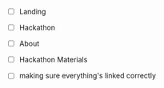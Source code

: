 - [ ] Landing
 - [ ] Hackathon
 - [ ] About
 - [ ] Hackathon Materials


 - [ ] making sure everything's linked correctly